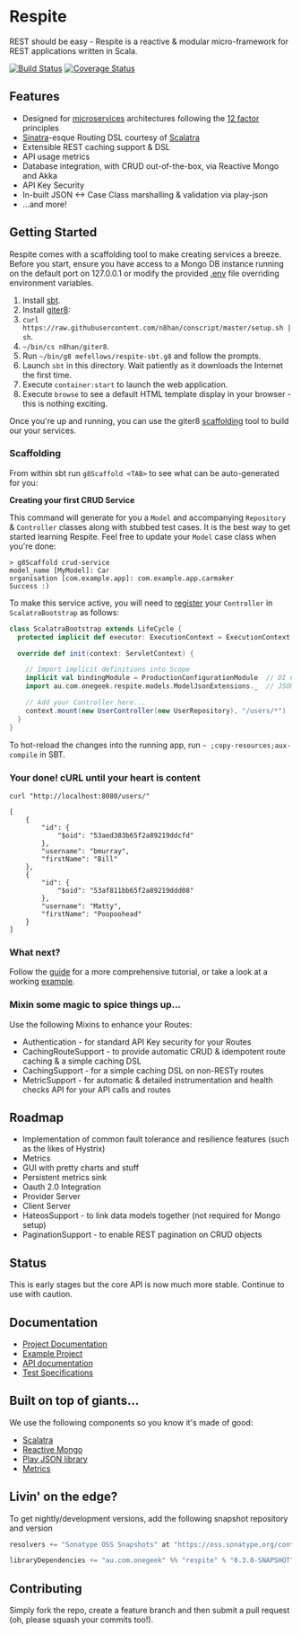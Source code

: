 # Respite

REST should be easy - Respite is a reactive & modular micro-framework for REST applications written in Scala.

[![Build Status](https://travis-ci.org/mefellows/respite.svg?branch=feature%2Fcaching-headers)](https://travis-ci.org/mefellows/respite)
[![Coverage Status](https://coveralls.io/repos/mefellows/respite/badge.png?branch=feature%2Fcaching-headers)](https://coveralls.io/r/mefellows/respite?branch=feature%2Fcaching-headers)

## Features

* Designed for [microservices](http://martinfowler.com/articles/microservices.html) architectures following the [12 factor](http://12factor.net/) principles
* [Sinatra](http://sinatrarb.com/)-esque Routing DSL courtesy of [Scalatra](http://scalatra.org)
* Extensible REST caching support & DSL
* API usage metrics
* Database integration, with CRUD out-of-the-box, via Reactive Mongo and Akka
* API Key Security
* In-built JSON <-> Case Class marshalling & validation via play-json
* ...and more!

## Getting Started

Respite comes with a scaffolding tool to make creating services a breeze. Before you start, ensure you have access to a Mongo DB instance running on the default port on 127.0.0.1 or modify the provided [.env](https://github.com/mefellows/sbt-dotenv) file overriding environment variables.

1. Install [sbt](http://www.scala-sbt.org/release/tutorial/Setup.html).
2. Install [giter8](https://github.com/n8han/giter8#installation):
  1. `curl https://raw.githubusercontent.com/n8han/conscript/master/setup.sh | sh`.
  2. `~/bin/cs n8han/giter8`.
3. Run `~/bin/g8 mefellows/respite-sbt.g8` and follow the prompts.
4. Launch `sbt` in this directory. Wait patiently as it downloads the Internet the first time.
5. Execute `container:start` to launch the web application.
6. Execute `browse` to see a default HTML template display in your browser - this is nothing exciting.

Once you're up and running, you can use the giter8 [scaffolding](https://github.com/n8han/giter8#scaffolding-plugin) tool to build our your services.

### Scaffolding

From within sbt run `g8Scaffold <TAB>` to see what can be auto-generated for you:

**Creating your first CRUD Service**

This command will generate for you a `Model` and accompanying `Repository` & `Controller` classes along with stubbed test cases. It is the best way to get started learning Respite. Feel free to update your `Model` case class when you're done:

```
> g8Scaffold crud-service
model_name [MyModel]: Car
organisation [com.example.app]: com.example.app.carmaker
Success :)
```

To make this service active, you will need to [register](http://respite.onegeek.com.au/routing/#register) your `Controller` in `ScalatraBootstrap` as follows:

```scala
class ScalatraBootstrap extends LifeCycle {
  protected implicit def executor: ExecutionContext = ExecutionContext.global

  override def init(context: ServletContext) {

    // Import implicit definitions into Scope
    implicit val bindingModule = ProductionConfigurationModule  // DI Configuration object
    import au.com.onegeek.respite.models.ModelJsonExtensions._  // JSON extensions

    // Add your Controller here...
    context.mount(new UserController(new UserRepository), "/users/*")
  }
}
```

To hot-reload the changes into the running app, run `~ ;copy-resources;aux-compile` in SBT.

### Your done! cURL until your heart is content

    curl "http://localhost:8080/users/"

    [
        {
            "id": {
                "$oid": "53aed383b65f2a89219ddcfd"
            },
            "username": "bmurray",
            "firstName": "Bill"
        },
        {
            "id": {
                "$oid": "53af811bb65f2a89219ddd08"
            },
            "username": "Matty",
            "firstName": "Poopoohead"
        }
    ]

### What next?

Follow the [guide](http://respite.onegeek.com.au/) for a more comprehensive tutorial, or take a look at a working [example](https://github.com/mefellows/respite/tree/master/respite-examples).

### Mixin some magic to spice things up...

Use the following Mixins to enhance your Routes:

* Authentication - for standard API Key security for your Routes
* CachingRouteSupport - to provide automatic CRUD & idempotent route caching & a simple caching DSL
* CachingSupport - for a simple caching DSL on non-RESTy routes
* MetricSupport - for automatic & detailed instrumentation and health checks API for your API calls and routes

## Roadmap

* Implementation of common fault tolerance and resilience features (such as the likes of Hystrix)
* Metrics
 * GUI with pretty charts and stuff
 * Persistent metrics sink
* Oauth 2.0 Integration
 * Provider Server
 * Client Server
* HateosSupport - to link data models together (not required for Mongo setup)
* PaginationSupport - to enable REST pagination on CRUD objects

## Status

This is early stages but the core API is now much more stable. Continue to use with caution.

## Documentation

* [Project Documentation](http://respite.onegeek.com.au/)
* [Example Project](https://github.com/mefellows/respite/tree/master/respite-examples)
* [API documentation](http://respite.onegeek.com.au/latest/api/#package)
* [Test Specifications](http://respite.onegeek.com.au/latest/specifications/)

## Built on top of giants...

We use the following components so you know it's made of good:

* [Scalatra](http://www.scalatra.org)
* [Reactive Mongo](http://reactivemongo.org/)
* [Play JSON library](http://www.playframework.com/documentation/2.1.1/ScalaJson)
* [Metrics](https://github.com/codahale/metrics)

## Livin' on the edge?

To get nightly/development versions, add the following snapshot repository and version

```scala
resolvers += "Sonatype OSS Snapshots" at "https://oss.sonatype.org/content/repositories/snapshots"

libraryDependencies += "au.com.onegeek" %% "respite" % "0.3.0-SNAPSHOT"
```

## Contributing

Simply fork the repo, create a feature branch and then submit a pull request (oh, please squash your commits too!).
